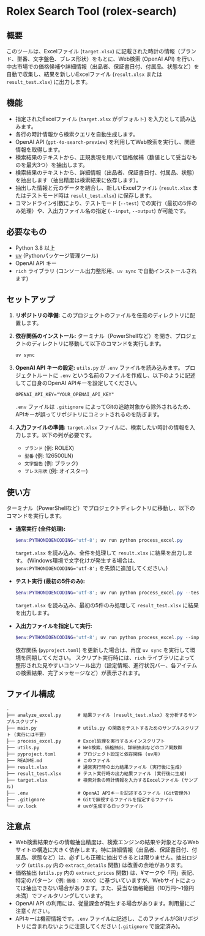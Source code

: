 # Rolex Search Tool (rolex-search)

## 概要

このツールは、Excelファイル (`target.xlsx`) に記載された時計の情報（ブランド、型番、文字盤色、ブレス形状）をもとに、Web検索 (OpenAI API) を行い、中古市場での価格候補や詳細情報（出品者、保証書日付、付属品、状態など）を自動で収集し、結果を新しいExcelファイル (`result.xlsx` または `result_test.xlsx`) に出力します。

## 機能

*   指定されたExcelファイル (`target.xlsx` がデフォルト) を入力として読み込みます。
*   各行の時計情報から検索クエリを自動生成します。
*   OpenAI API (`gpt-4o-search-preview`) を利用してWeb検索を実行し、関連情報を取得します。
*   検索結果のテキストから、正規表現を用いて価格候補（数値として妥当なものを最大3つ）を抽出します。
*   検索結果のテキストから、詳細情報（出品者、保証書日付、付属品、状態）を抽出します（抽出精度は検索結果に依存します）。
*   抽出した情報と元のデータを結合し、新しいExcelファイル (`result.xlsx` またはテストモード時は `result_test.xlsx`) に保存します。
*   コマンドライン引数により、テストモード (`--test`) での実行（最初の5件のみ処理）や、入出力ファイル名の指定 (`--input`, `--output`) が可能です。

## 必要なもの

*   Python 3.8 以上
*   [uv](https://github.com/astral-sh/uv) (Pythonパッケージ管理ツール)
*   OpenAI API キー
*   `rich` ライブラリ (コンソール出力整形用、`uv sync` で自動インストールされます)

## セットアップ

1.  **リポジトリの準備:**
    このプロジェクトのファイルを任意のディレクトリに配置します。

2.  **依存関係のインストール:**
    ターミナル（PowerShellなど）を開き、プロジェクトのディレクトリに移動して以下のコマンドを実行します。
    ```powershell
    uv sync
    ```

3.  **OpenAI API キーの設定:**
    `utils.py` が `.env` ファイルを読み込みます。
    プロジェクトルートに `.env` という名前のファイルを作成し、以下のように記述してご自身のOpenAI APIキーを設定してください。
    ```dotenv
    OPENAI_API_KEY="YOUR_OPENAI_API_KEY"
    ```
    `.env` ファイルは `.gitignore` によってGitの追跡対象から除外されるため、APIキーが誤ってリポジトリにコミットされるのを防ぎます。

4.  **入力ファイルの準備:**
    `target.xlsx` ファイルに、検索したい時計の情報を入力します。以下の列が必要です。
    *   `ブランド` (例: ROLEX)
    *   `型番` (例: 126500LN)
    *   `文字盤色` (例: ブラック)
    *   `ブレス形状` (例: オイスター)

## 使い方

ターミナル（PowerShellなど）でプロジェクトディレクトリに移動し、以下のコマンドを実行します。

*   **通常実行 (全件処理):**
    ```powershell
    $env:PYTHONIOENCODING='utf-8'; uv run python process_excel.py
    ```
    `target.xlsx` を読み込み、全件を処理して `result.xlsx` に結果を出力します。
    (Windows環境で文字化けが発生する場合は、`$env:PYTHONIOENCODING='utf-8';` を先頭に追加してください。)

*   **テスト実行 (最初の5件のみ):**
    ```powershell
    $env:PYTHONIOENCODING='utf-8'; uv run python process_excel.py --test
    ```
    `target.xlsx` を読み込み、最初の5件のみ処理して `result_test.xlsx` に結果を出力します。

*   **入出力ファイルを指定して実行:**
    ```powershell
    $env:PYTHONIOENCODING='utf-8'; uv run python process_excel.py --input 入力ファイル名.xlsx --output 出力ファイル名.xlsx
    ```
    依存関係 (`pyproject.toml`) を更新した場合は、再度 `uv sync` を実行して環境を同期してください。
    スクリプト実行時には、`rich` ライブラリによって整形された見やすいコンソール出力（設定情報、進行状況バー、各アイテムの検索結果、完了メッセージなど）が表示されます。

## ファイル構成

```
.
├── analyze_excel.py      # 結果ファイル (result_test.xlsx) を分析するサンプルスクリプト
├── main.py               # utils.py の関数をテストするためのサンプルスクリプト (実行には不要)
├── process_excel.py      # Excel処理を実行するメインスクリプト
├── utils.py              # Web検索、価格抽出、詳細抽出などのコア関数群
├── pyproject.toml        # プロジェクト設定と依存関係 (uv用)
├── README.md             # このファイル
├── result.xlsx           # 通常実行時の出力結果ファイル (実行後に生成)
├── result_test.xlsx      # テスト実行時の出力結果ファイル (実行後に生成)
├── target.xlsx           # 検索対象の時計情報を入力するExcelファイル (サンプル)
├── .env                  # OpenAI APIキーを記述するファイル (Git管理外)
├── .gitignore            # Gitで無視するファイルを指定するファイル
└── uv.lock               # uvが生成するロックファイル
```

## 注意点

*   Web検索結果からの情報抽出精度は、検索エンジンの結果や対象となるWebサイトの構造に大きく依存します。特に詳細情報（出品者、保証書日付、付属品、状態など）は、必ずしも正確に抽出できるとは限りません。抽出ロジック (`utils.py` 内の `extract_details` 関数) は改善の余地があります。
*   価格抽出 (`utils.py` 内の `extract_prices` 関数) は、¥マークや「円」表記、特定のパターン（例: `価格： XXXX`）に基づいていますが、Webサイトによっては抽出できない場合があります。また、妥当な価格範囲（10万円〜1億円未満）でフィルタリングしています。
*   OpenAI API の利用には、従量課金が発生する場合があります。利用量にご注意ください。
*   APIキーは機密情報です。`.env` ファイルに記述し、このファイルがGitリポジトリに含まれないように注意してください (`.gitignore` で設定済み)。
